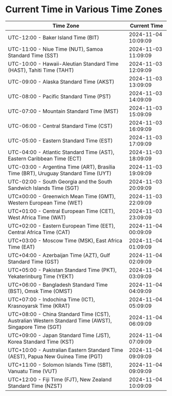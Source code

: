 # Current Time in Various Time Zones

| Time Zone | Current Time |
|-----------|--------------|
| UTC-12:00 - Baker Island Time (BIT) | 2024-11-04 10:09:09 |
| UTC-11:00 - Niue Time (NUT), Samoa Standard Time (SST) | 2024-11-03 11:09:09 |
| UTC-10:00 - Hawaii-Aleutian Standard Time (HAST), Tahiti Time (TAHT) | 2024-11-03 12:09:09 |
| UTC-09:00 - Alaska Standard Time (AKST) | 2024-11-03 13:09:09 |
| UTC-08:00 - Pacific Standard Time (PST) | 2024-11-03 14:09:09 |
| UTC-07:00 - Mountain Standard Time (MST) | 2024-11-03 15:09:09 |
| UTC-06:00 - Central Standard Time (CST) | 2024-11-03 16:09:09 |
| UTC-05:00 - Eastern Standard Time (EST) | 2024-11-03 17:09:09 |
| UTC-04:00 - Atlantic Standard Time (AST), Eastern Caribbean Time (ECT) | 2024-11-03 18:09:09 |
| UTC-03:00 - Argentina Time (ART), Brasília Time (BRT), Uruguay Standard Time (UYT) | 2024-11-03 19:09:09 |
| UTC-02:00 - South Georgia and the South Sandwich Islands Time (SGT) | 2024-11-03 20:09:09 |
| UTC±00:00 - Greenwich Mean Time (GMT), Western European Time (WET) | 2024-11-03 22:09:09 |
| UTC+01:00 - Central European Time (CET), West Africa Time (WAT) | 2024-11-03 23:09:09 |
| UTC+02:00 - Eastern European Time (EET), Central Africa Time (CAT) | 2024-11-04 00:09:09 |
| UTC+03:00 - Moscow Time (MSK), East Africa Time (EAT) | 2024-11-04 01:09:09 |
| UTC+04:00 - Azerbaijan Time (AZT), Gulf Standard Time (GST) | 2024-11-04 02:09:09 |
| UTC+05:00 - Pakistan Standard Time (PKT), Yekaterinburg Time (YEKT) | 2024-11-04 03:09:09 |
| UTC+06:00 - Bangladesh Standard Time (BST), Omsk Time (OMST) | 2024-11-04 04:09:09 |
| UTC+07:00 - Indochina Time (ICT), Krasnoyarsk Time (KRAT) | 2024-11-04 05:09:09 |
| UTC+08:00 - China Standard Time (CST), Australian Western Standard Time (AWST), Singapore Time (SGT) | 2024-11-04 06:09:09 |
| UTC+09:00 - Japan Standard Time (JST), Korea Standard Time (KST) | 2024-11-04 07:09:09 |
| UTC+10:00 - Australian Eastern Standard Time (AEST), Papua New Guinea Time (PGT) | 2024-11-04 09:09:09 |
| UTC+11:00 - Solomon Islands Time (SBT), Vanuatu Time (VUT) | 2024-11-04 09:09:09 |
| UTC+12:00 - Fiji Time (FJT), New Zealand Standard Time (NZST) | 2024-11-04 10:09:09 |
